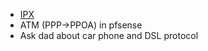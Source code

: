 - [IPX](https://en.wikipedia.org/wiki/Internetwork_Packet_Exchange)
- ATM (PPP->PPOA) in pfsense
- Ask dad about car phone and DSL protocol